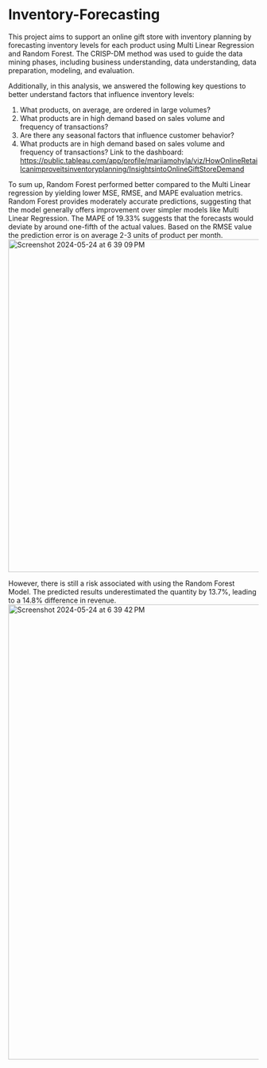 # Inventory-Forecasting
This project aims to support an online gift store with inventory planning by forecasting inventory levels for each product using Multi Linear Regression and Random Forest. The CRISP-DM method was used to guide the data mining phases, including business understanding, data understanding, data preparation, modeling, and evaluation. 

Additionally, in this analysis, we answered the following key questions to better understand factors that influence inventory levels:
1. What products, on average, are ordered in large volumes?
2. What products are in high demand based on sales volume and frequency of transactions?
3. Are there any seasonal factors that influence customer behavior?
4. What products are in high demand based on sales volume and frequency of transactions?
Link to the dashboard: https://public.tableau.com/app/profile/mariiamohyla/viz/HowOnlineRetailcanimproveitsinventoryplanning/InsightsintoOnlineGiftStoreDemand

To sum up, Random Forest performed better compared to the Multi Linear regression by yielding lower MSE, RMSE, and MAPE evaluation metrics. Random Forest provides moderately accurate predictions, suggesting that the model generally offers improvement over simpler models like Multi Linear Regression. The MAPE of 19.33% suggests that the forecasts would deviate by around one-fifth of the actual values. Based on the RMSE value the prediction error is on average 2-3 units of product per month. 
<img width="669" alt="Screenshot 2024-05-24 at 6 39 09 PM" src="https://github.com/mariia-8/Inventory-Forecasting/assets/111792836/64c3bce8-b205-4010-870d-f5964eb7cb9b">

However, there is still a risk associated with using the Random Forest Model. The predicted results underestimated the quantity by 13.7%, leading to a 14.8% difference in revenue.
<img width="915" alt="Screenshot 2024-05-24 at 6 39 42 PM" src="https://github.com/mariia-8/Inventory-Forecasting/assets/111792836/870dd34a-2bd0-433a-9563-1c9ceb9eae84">
